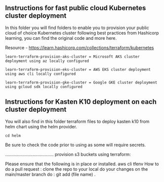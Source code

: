 ## Instructions for fast public cloud Kubernetes cluster deployment 

In this folder you will find folders to enable you to provision your public cloud of choice Kubernetes cluster following best practices from Hashicorp learning, you can find the original code and more here. 

Resource - https://learn.hashicorp.com/collections/terraform/kubernetes

```
learn-terraform-provision-aks-cluster = Microsoft AKS cluster deployment using az locally configured
```
```
learn-terraform-provision-eks-cluster = AWS EKS cluster deployment using aws cli locally configured
```
``` 
learn-terraform-provision-gke-cluster = Google GKE cluster deployment using gcloud sdk locally configured
```

## Instructions for Kasten K10 deployment on each cluster deployment

You will also find in this folder terraform files to deploy kasten k10 from helm chart using the helm provider. 

``` 
cd helm
```

Be sure to check the code prior to using as some will require secrets. 

.......................................
provision s3 buckets using terraform:

Please ensure that the following is in place or installed. 
aws cli
tfenv 
How to do a pull request : 
clone the repo to your local 
do your changes on the main/master branch 
do :  git add (file name) .

